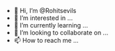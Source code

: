 - 👋 Hi, I’m @Rohitsevils
- 👀 I’m interested in ...
- 🌱 I’m currently learning ...
- 💞️ I’m looking to collaborate on ...
- 📫 How to reach me ...

<!---
Rohitsevils/Rohitsevils is a ✨ special ✨ repository because its `README.md` (this file) appears on your GitHub profile.
You can click the Preview link to take a look at your changes.
--->
